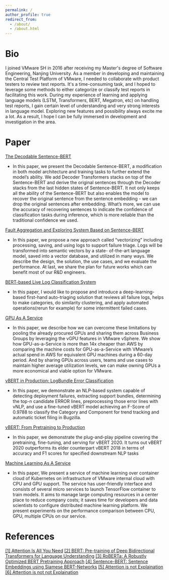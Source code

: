 ```yaml
---
permalink: /
author_profile: true
redirect_from: 
  - /about/
  - /about.html
---
```

# Bio

I joined VMware SH in 2016 after receiving my Master's degree of Software Engineering, Nanjing University. As a member in developing and maintaining the Central Test Platform of VMware, I needed to collaborate with product testers to review test reports. It's a time-consuming task, and I hoped to leverage some methods to either categorize or classify test reports in facilitating this work. During my experience of learning and applying language models (LSTM, Transformers, BERT, Megatron, etc) on handling test reports, I gain certain level of understanding and very strong interests in language model. Exploring new features and possibility always excite me a lot. As a result, I hope I can be fully immersed in development and investigation in the area.

# Paper

[The Decodable Sentence-BERT](https://yukaijin.github.io/files/2024-The_Decodable_Sentence_BERT_trained_for_VMware_Info-Retrieval_System(5pages).pdf)

* In this paper, we present the Decodable Sentence-BERT, a modification in both model architecture and training tasks to further extend the model’s ability. We add Decoder Transformers stacks on top of the Sentence-BERT and derive the original sentences through the Decoder stacks from the last hidden states of Sentence-BERT. It not only keeps all the ability of the Sentence-BERT but also enables the model to recover the original sentence from the sentence embedding - we can drop the original sentences after embedding. What’s more, we can use the accuracy of recovering sentences to indicate the confidence of classification tasks during inference, which is more reliable than the traditional confidence we used.

[Fault Aggregation and Exploring System Based on Sentence-BERT](https://yukaijin.github.io/files/2024-vectorizing_your_logs_supports_failure_triage_in_many_ways(5pages).pdf)

* In this paper, we propose a new approach called “vectorizing” including processing, saving, and using logs to support failure triage. Logs will be transformed into semantic vectors by a state- of-the-art language model, saved into a vector database, and utilized in many ways. We describe the design, the solution, the use cases, and we evaluate the performance. At last, we share the plan for future works which can benefit most of our R&D engineers.

[BERT-based Live Log Classification System](https://yukaijin.github.io/files/2023-live-assistant-paper.pdf)

* In this paper, I would like to propose and introduce a deep-learning-based first-hand auto-triaging solution that reviews all failure logs, helps to make categories, do similarity clustering, and apply automated operations(rerun for example) for some intermittent failed cases.

[GPU As A Service](https://yukaijin.github.io/files/2023-GPU-as-a-Service.pdf)

* In this paper, we describe how we can overcome these limitations by pooling the already procured GPUs and sharing them across Business Groups by leveraging the vGPU features in VMware vSphere. We show how GPU-as-a-Service is more than 14x cheaper than AWS by comparing the machine costs for GPU-as-a-Service with VMware’s actual spend in AWS for equivalent GPU machines during a 60-day period. And by sharing GPUs across users, teams and use cases to maintain higher average utilization levels, we can make owning GPUs a more economical and viable option for VMware.

[vBERT in Production: LogBundle Error Classification](https://yukaijin.github.io/files/2021-NimbusErrorClassification_v20200127_final_edition.pdf)

* In this paper, we demonstrate an NLP-based system capable of detecting deployment failures, extracting support bundles, determining the top-n candidate ERROR lines, preprocessing those error lines with vNLP, and use a fine-tuned vBERT model achieving an F-Score of 0.9788 to classify the Category and Component for trend tracking and automatic ticket filing in Bugzilla.

[vBERT: From Pretraining to Production](https://yukaijin.github.io/files/2020-vBERT_From_Pretraining_to_Production.pdf)

* In this paper, we demonstrate the plug-and-play pipeline covering the pretraining, fine-tuning, and serving for vBERT 2020. It turns out vBERT 2020 outperforms its elder counterpart vBERT 2018 in terms of accuracy and F1 scores for specified downstream NLP tasks

[Machine Learning As A Service](https://yukaijin.github.io/files/2018-MachineLearningAsAService.pdf)

* In this paper, We present a service of machine learning over container cloud of Kubernetes on infrastructure of VMware internal cloud with CPU and GPU support. The service has user-friendly interface and consists of several micro services to launch TensorFlow container to train models. It aims to manage large computing resources in a center place to reduce company costs; it saves time for developers and data scientists to configure distributed machine learning platform. We present experiments on the performance comparison between CPU, GPU, multiple CPUs on our service.

# References

[[1] Attention Is All You Need](https://arxiv.org/abs/1706.03762)
[[2] BERT: Pre-training of Deep Bidirectional Transformers for Language Understanding](https://arxiv.org/abs/1810.04805)
[[3] RoBERTa: A Robustly Optimized BERT Pretraining Approach](https://arxiv.org/abs/1907.11692)
[[4] Sentence-BERT: Sentence Embeddings using Siamese BERT-Networks](https://arxiv.org/abs/1908.10084)
[[5] Attention is not Explaination](https://aclanthology.org/N19-1357/) 
[[6] Attention is not not Explaination](https://arxiv.org/abs/1908.04626)

